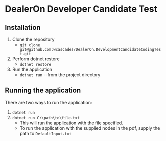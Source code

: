DealerOn Developer Candidate Test
==========
Installation
----------------------
1. Clone the repository 
    - `git clone git@github.com:wcascades/DealerOn.DevelopmentCandidateCodingTest.git`
2. Perform dotnet restore
    - `dotnet restore`
3. Run the application
    - `dotnet run` --from the project directory

Running the application
----------------------
There are two ways to run the application:
1. `dotnet run` 
2. `dotnet run C:\path\to\file.txt`
   - This will run the application with the file specified.
   - To run the application with the supplied nodes in the pdf, supply the path to `DefaultInput.txt`
   